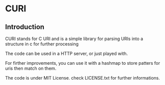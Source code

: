 # CURI

## Introduction

CURI stands for C URI and is a simple library for parsing URIs into a structure in c for further processing

The code can be used in a HTTP server, or just played with.

For firther improvements, you can use it with a hashmap to store patters for uris then match on them.

The code is under MIT License. check LICENSE.txt for further informations.
